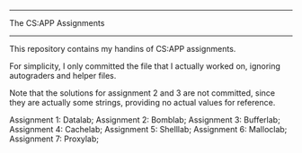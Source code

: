 **********************
The CS:APP Assignments
**********************
This repository contains my handins of CS:APP assignments. 

For simplicity, I only committed the file that I actually worked on, ignoring autograders and helper files. 

Note that the solutions for assignment 2 and 3 are not committed, since they are actually some strings, 
providing no actual values for reference. 

Assignment 1: Datalab;
Assignment 2: Bomblab;
Assignment 3: Bufferlab;
Assignment 4: Cachelab;
Assignment 5: Shelllab;
Assignment 6: Malloclab;
Assignment 7: Proxylab;
